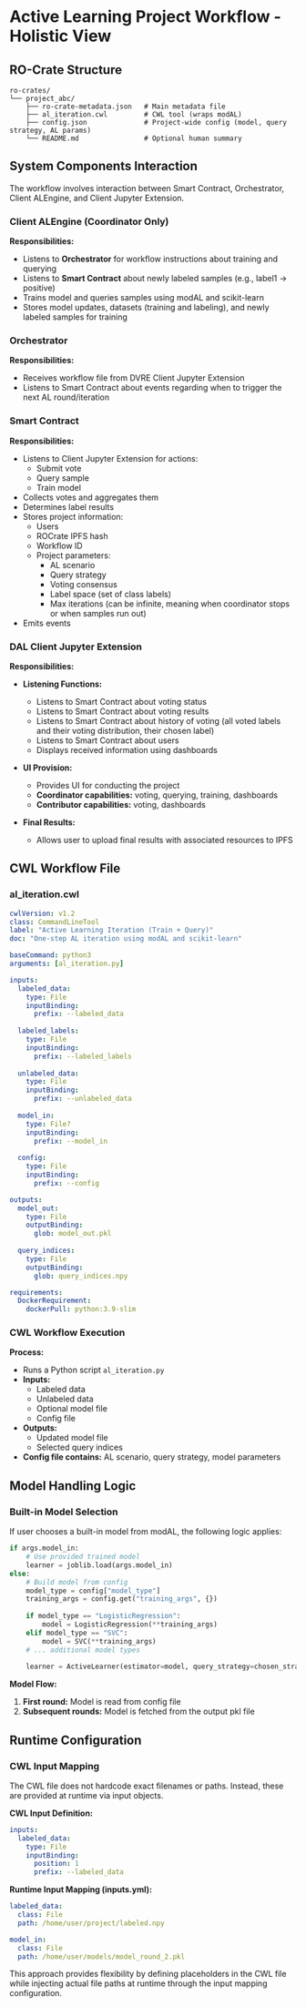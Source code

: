 # Active Learning Project Workflow - Holistic View

## RO-Crate Structure

```
ro-crates/
└── project_abc/
    ├── ro-crate-metadata.json   # Main metadata file
    ├── al_iteration.cwl         # CWL tool (wraps modAL)
    ├── config.json              # Project-wide config (model, query strategy, AL params)
    └── README.md                # Optional human summary
```

## System Components Interaction

The workflow involves interaction between Smart Contract, Orchestrator, Client ALEngine, and Client Jupyter Extension.

### Client ALEngine (Coordinator Only)

**Responsibilities:**
- Listens to **Orchestrator** for workflow instructions about training and querying
- Listens to **Smart Contract** about newly labeled samples (e.g., label1 → positive)
- Trains model and queries samples using modAL and scikit-learn
- Stores model updates, datasets (training and labeling), and newly labeled samples for training

### Orchestrator

**Responsibilities:**
- Receives workflow file from DVRE Client Jupyter Extension
- Listens to Smart Contract about events regarding when to trigger the next AL round/iteration

### Smart Contract

**Responsibilities:**
- Listens to Client Jupyter Extension for actions:
  - Submit vote
  - Query sample
  - Train model
- Collects votes and aggregates them
- Determines label results
- Stores project information:
  - Users
  - ROCrate IPFS hash
  - Workflow ID
  - Project parameters:
    - AL scenario
    - Query strategy
    - Voting consensus
    - Label space (set of class labels)
    - Max iterations (can be infinite, meaning when coordinator stops or when samples run out)
- Emits events

### DAL Client Jupyter Extension

**Responsibilities:**
- **Listening Functions:**
  - Listens to Smart Contract about voting status
  - Listens to Smart Contract about voting results
  - Listens to Smart Contract about history of voting (all voted labels and their voting distribution, their chosen label)
  - Listens to Smart Contract about users
  - Displays received information using dashboards

- **UI Provision:**
  - Provides UI for conducting the project
  - **Coordinator capabilities:** voting, querying, training, dashboards
  - **Contributor capabilities:** voting, dashboards

- **Final Results:**
  - Allows user to upload final results with associated resources to IPFS

## CWL Workflow File

### al_iteration.cwl

```yaml
cwlVersion: v1.2
class: CommandLineTool
label: "Active Learning Iteration (Train + Query)"
doc: "One-step AL iteration using modAL and scikit-learn"

baseCommand: python3
arguments: [al_iteration.py]

inputs:
  labeled_data:
    type: File
    inputBinding:
      prefix: --labeled_data
  
  labeled_labels:
    type: File
    inputBinding:
      prefix: --labeled_labels
  
  unlabeled_data:
    type: File
    inputBinding:
      prefix: --unlabeled_data
  
  model_in:
    type: File?
    inputBinding:
      prefix: --model_in
  
  config:
    type: File
    inputBinding:
      prefix: --config

outputs:
  model_out:
    type: File
    outputBinding:
      glob: model_out.pkl
  
  query_indices:
    type: File
    outputBinding:
      glob: query_indices.npy

requirements:
  DockerRequirement:
    dockerPull: python:3.9-slim
```

### CWL Workflow Execution

**Process:**
- Runs a Python script `al_iteration.py`
- **Inputs:**
  - Labeled data
  - Unlabeled data
  - Optional model file
  - Config file
- **Outputs:**
  - Updated model file
  - Selected query indices
- **Config file contains:** AL scenario, query strategy, model parameters

## Model Handling Logic

### Built-in Model Selection

If user chooses a built-in model from modAL, the following logic applies:

```python
if args.model_in:
    # Use provided trained model
    learner = joblib.load(args.model_in)
else:
    # Build model from config
    model_type = config["model_type"]
    training_args = config.get("training_args", {})
    
    if model_type == "LogisticRegression":
        model = LogisticRegression(**training_args)
    elif model_type == "SVC":
        model = SVC(**training_args)
    # ... additional model types
    
    learner = ActiveLearner(estimator=model, query_strategy=chosen_strategy)
```

**Model Flow:**
1. **First round:** Model is read from config file
2. **Subsequent rounds:** Model is fetched from the output pkl file

## Runtime Configuration

### CWL Input Mapping

The CWL file does not hardcode exact filenames or paths. Instead, these are provided at runtime via input objects.

**CWL Input Definition:**
```yaml
inputs:
  labeled_data:
    type: File
    inputBinding:
      position: 1
      prefix: --labeled_data
```

**Runtime Input Mapping (inputs.yml):**
```yaml
labeled_data:
  class: File
  path: /home/user/project/labeled.npy

model_in:
  class: File
  path: /home/user/models/model_round_2.pkl
```

This approach provides flexibility by defining placeholders in the CWL file while injecting actual file paths at runtime through the input mapping configuration.